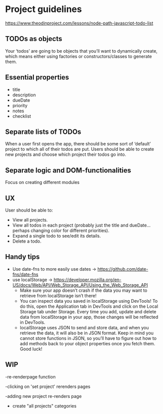 # Project guidelines
https://www.theodinproject.com/lessons/node-path-javascript-todo-list

## TODOs as objects
Your ‘todos’ are going to be objects that you’ll want to dynamically create, which means either using factories or constructors/classes to generate them.

## Essential properties
- title
- description
- dueDate
- priority
- notes
- checklist

## Separate lists of TODOs
When a user first opens the app, there should be some sort of ‘default’ project to which all of their todos are put. Users should be able to create new projects and choose which project their todos go into.

## Separate logic and DOM-functionalities
Focus on creating different modules

## UX
User should be able to:
- View all projects.
- View all todos in each project (probably just the title and dueDate… perhaps changing color for different priorities).
- Expand a single todo to see/edit its details.
- Delete a todo.

## Handy tips
- Use date-fns to more easily use dates -> https://github.com/date-fns/date-fns
- use localStorage -> https://developer.mozilla.org/en-US/docs/Web/API/Web_Storage_API/Using_the_Web_Storage_API
    - Make sure your app doesn’t crash if the data you may want to retrieve from localStorage isn’t there!
    - You can inspect data you saved in localStorage using DevTools! To do this, open the Application tab in DevTools and click on the Local Storage tab under Storage. Every time you add, update and delete data from localStorage in your app, those changes will be reflected in DevTools.
    - localStorage uses JSON to send and store data, and when you retrieve the data, it will also be in JSON format. Keep in mind you cannot store functions in JSON, so you’ll have to figure out how to add methods back to your object properties once you fetch them. Good luck!

## WIP
    
-re-renderpage function

-clicking on 'set project' rerenders pages

-adding new project re-renders page

- create "all projects" categories
